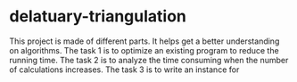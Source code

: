 # delatuary-triangulation
This project is made of different parts. It helps get a better understanding on algorithms. The task 1 is to optimize an existing program to
reduce the running time. The task 2 is to analyze the time consuming when the number of calculations increases. The task 3 is to write an
instance for 
